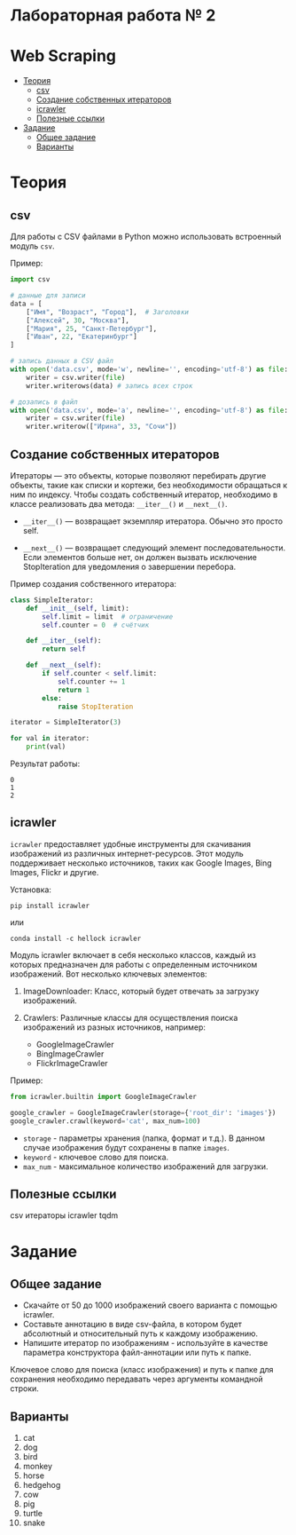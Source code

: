 # Лабораторная работа № 2
# Web Scraping

- [Теория](#теория)
  - [csv](#csv)
  - [Создание собственных итераторов](#создание-собственных-итераторов)
  - [icrawler](#icrawler)
  - [Полезные ссылки](#полезные-ссылки)
- [Задание](#задание)
  - [Общее задание](#общее-задание)
  - [Варианты](#варианты)

# Теория

## csv

Для работы с CSV файлами в Python можно использовать встроенный модуль `csv`.

Пример:

```py
import csv

# данные для записи
data = [
    ["Имя", "Возраст", "Город"],  # Заголовки
    ["Алексей", 30, "Москва"],
    ["Мария", 25, "Санкт-Петербург"],
    ["Иван", 22, "Екатеринбург"]
]

# запись данных в CSV файл
with open('data.csv', mode='w', newline='', encoding='utf-8') as file:
    writer = csv.writer(file)
    writer.writerows(data) # запись всех строк

# дозапись в файл
with open('data.csv', mode='a', newline='', encoding='utf-8') as file:
    writer = csv.writer(file)
    writer.writerow(["Ирина", 33, "Сочи"])
```

## Создание собственных итераторов

Итераторы — это объекты, которые позволяют перебирать другие объекты, такие как списки и кортежи, без необходимости обращаться к ним по индексу. Чтобы создать собственный итератор, необходимо в классе реализовать два метода: `__iter__()` и `__next__()`.

- `__iter__()` — возвращает экземпляр итератора. Обычно это просто self.
   
- `__next__()` — возвращает следующий элемент последовательности. Если элементов больше нет, он должен вызвать исключение StopIteration для уведомления о завершении перебора.

Пример создания собственного итератора:

```py
class SimpleIterator:
    def __init__(self, limit):
        self.limit = limit  # ограничение
        self.counter = 0  # счётчик

    def __iter__(self):
        return self

    def __next__(self):
        if self.counter < self.limit:
            self.counter += 1
            return 1
        else:
            raise StopIteration

iterator = SimpleIterator(3)

for val in iterator:
    print(val)
```

Результат работы:

```
0
1
2
```


## icrawler

`icrawler` предоставляет удобные инструменты для скачивания изображений из различных интернет-ресурсов. Этот модуль поддерживает несколько источников, таких как Google Images, Bing Images, Flickr и другие.

Установка:

```
pip install icrawler
``` 
или 
```
conda install -c hellock icrawler
```

Модуль icrawler включает в себя несколько классов, каждый из которых предназначен для работы с определенным источником изображений. Вот несколько ключевых элементов:

1. ImageDownloader: Класс, который будет отвечать за загрузку изображений.

1. Crawlers: Различные классы для осуществления поиска изображений из разных источников, например:
   - GoogleImageCrawler
   - BingImageCrawler
   - FlickrImageCrawler

Пример:
```py
from icrawler.builtin import GoogleImageCrawler

google_crawler = GoogleImageCrawler(storage={'root_dir': 'images'})
google_crawler.crawl(keyword='cat', max_num=100)
```

- `storage` - параметры хранения (папка, формат и т.д.). В данном случае изображения будут сохранены в папке `images`.
- `keyword` - ключевое слово для поиска.
- `max_num` - максимальное количество изображений для загрузки.

## Полезные ссылки
csv
итераторы
icrawler
tqdm

# Задание
## Общее задание

- Скачайте от 50 до 1000 изображений своего варианта с помощью icrawler. 
- Составьте аннотацию в виде csv-файла, в котором будет абсолютный и относительный путь к каждому изображению.
- Напишите итератор по изображениям - используйте в качестве параметра конструктора файл-аннотации или путь к папке.

Ключевое слово для поиска (класс изображения) и путь к папке для сохранения необходимо передавать через аргументы командной строки.

## Варианты

1. cat
1. dog
1. bird
1. monkey
1. horse
1. hedgehog
1. cow
1. pig
1. turtle
1. snake